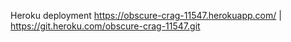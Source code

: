 Heroku deployment
https://obscure-crag-11547.herokuapp.com/ | https://git.heroku.com/obscure-crag-11547.git

